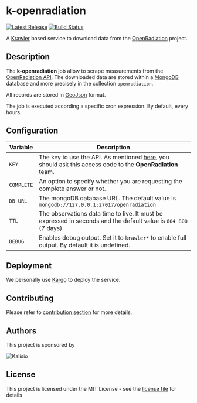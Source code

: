 # k-openradiation

[![Latest Release](https://img.shields.io/github/v/tag/kalisio/k-openradiation?sort=semver&label=latest)](https://github.com/kalisio/k-openradiation/releases)
[![Build Status](https://travis-ci.com/kalisio/k-openradiation.png?branch=master)](https://travis-ci.org/kalisio/k-teleray)

A [Krawler](https://kalisio.github.io/krawler/) based service to download data from the [OpenRadiation](https://www.openradiation.org/) project.

## Description

The **k-openradiation** job allow to scrape measurements from the [OpenRadiation API](https://github.com/openradiation/openradiation-api). The downloaded data are stored within a [MongoDB](https://www.mongodb.com/) database and more precisely in the collection `openradiation`.


All records are stored in [GeoJson](https://fr.wikipedia.org/wiki/GeoJSON) format.

The job is executed according a specific cron expression. By default, every hours.

## Configuration

| Variable | Description |
|--- | --- |
| `KEY` | The key to use the API. As mentioned [here](https://www.openradiation.org/en/developers), you should ask this access code to the **OpenRadiation** team. | - |
| `COMPLETE` | An option to specify whether you are requesting the complete answer or not. | `true` |
| `DB_URL` | The mongoDB database URL. The default value is `mongodb://127.0.0.1:27017/openradiation` |
| `TTL` | The observations data time to live. It must be expressed in seconds and the default value is `604 800` (7 days) | 
| `DEBUG` | Enables debug output. Set it to `krawler*` to enable full output. By default it is undefined. |

## Deployment

We personally use [Kargo](https://kalisio.github.io/kargo/) to deploy the service.

## Contributing

Please refer to [contribution section](./CONTRIBUTING.md) for more details.

## Authors

This project is sponsored by 

![Kalisio](https://s3.eu-central-1.amazonaws.com/kalisioscope/kalisio/kalisio-logo-black-256x84.png)

## License

This project is licensed under the MIT License - see the [license file](./LICENSE) for details